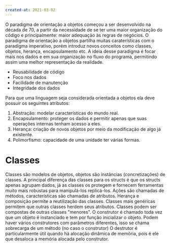 ```yaml
---
created-at: 2021-03-02
---
```

O paradigma de orientação a objetos começou a ser desenvolvido na década de 70, a partir da necessidade de se ter uma maior organização do código e principalmente: maior adequação às regras de negócios. O paradigma de orientação a objetos partilha muitas caraterísticas com o paradigma imperativo, porém introduz novos conceitos como classes, objetos, herança, encapsulamento etc. A ideia desse paradigma é focar mais nos dados e em sua organização no fluxo do programa, permitindo assim uma melhor representação da realidade.
- Reusabilidade de código
- Foco nos dados
- Facilidade de manutenção
- Integridade dos dados

Para que uma linguagem seja considerada orientada a objetos ela deve possuir os seguintes atributos:
1. Abstração: modelar características do mundo real.
2. Encapsulamento: proteger os dados e permitir apenas que suas operações internas tenham acesso a eles.
3. Herança: criação de novos objetos por meio da modificação de algo já existente.
4. Polimorfismo: capacidade de uma unidade ter várias formas.

# Classes
Classes são modelos de objetos, objetos são instâncias (concretizações) de classes.
A principal diferença das classes para os structs é que os structs apenas agrupam dados, já as classes os protegem e fornecem ferramentas muito mais robustas para manipulá-los replicá-los.
Ações são chamadas de métodos, características são chamadas de atributos.
Herança e composição permite a reutilização das classes.
Classes mais genéricas permitem que outras classes herdem seus atributos.
Classes podem ser compostas de outras classes "menores".
O construtor é chamado toda vez que um objeto é instanciado e tem por função inicializar o objeto.
Podem haver vários construtores com parâmetros diferentes, isso se chama sobrecarga de um método (no caso o construtor)
O destrutor é particularmente útil quando há alocação dinâmica de memória, pois é ele que desaloca a memória alocada pelo construtor.